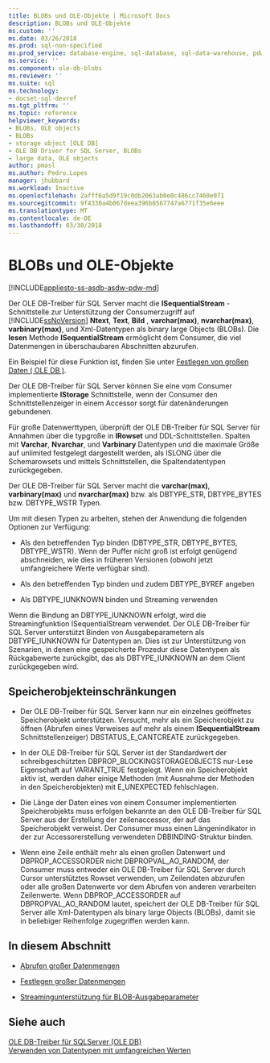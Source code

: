 ```yaml
---
title: BLOBs und OLE-Objekte | Microsoft Docs
description: BLOBs und OLE-Objekte
ms.custom: ''
ms.date: 03/26/2018
ms.prod: sql-non-specified
ms.prod_service: database-engine, sql-database, sql-data-warehouse, pdw
ms.service: ''
ms.component: ole-db-blobs
ms.reviewer: ''
ms.suite: sql
ms.technology:
- docset-sql-devref
ms.tgt_pltfrm: ''
ms.topic: reference
helpviewer_keywords:
- BLOBs, OLE objects
- BLOBs
- storage object [OLE DB]
- OLE DB Driver for SQL Server, BLOBs
- large data, OLE objects
author: pmasl
ms.author: Pedro.Lopes
manager: jhubbard
ms.workload: Inactive
ms.openlocfilehash: 2afff6a5d9f19c0db2063ab0e0c486cc7460e971
ms.sourcegitcommit: 9f4330a4b067deea396b8567747a6771f35e6eee
ms.translationtype: MT
ms.contentlocale: de-DE
ms.lasthandoff: 03/30/2018
---
```

# <a name="blobs-and-ole-objects"></a>BLOBs und OLE-Objekte
[!INCLUDE[appliesto-ss-asdb-asdw-pdw-md](../../../includes/appliesto-ss-asdb-asdw-pdw-md.md)]

  Der OLE DB-Treiber für SQL Server macht die **ISequentialStream** -Schnittstelle zur Unterstützung der Consumerzugriff auf [!INCLUDE[ssNoVersion](../../../includes/ssnoversion-md.md)] **Ntext**, **Text**, **Bild** , **varchar(max)**, **nvarchar(max)**, **varbinary(max)**, und Xml-Datentypen als binary large Objects (BLOBs). Die **lesen** Methode **ISequentialStream** ermöglicht dem Consumer, die viel Datenmengen in überschaubaren Abschnitten abzurufen.  
  
 Ein Beispiel für diese Funktion ist, finden Sie unter [Festlegen von großen Daten &#40; OLE DB &#41;](../../oledb/ole-db-how-to/set-large-data-ole-db.md).  
  
 Der OLE DB-Treiber für SQL Server können Sie eine vom Consumer implementierte **IStorage** Schnittstelle, wenn der Consumer den Schnittstellenzeiger in einem Accessor sorgt für datenänderungen gebundenen.  
  
 Für große Datenwerttypen, überprüft der OLE DB-Treiber für SQL Server für Annahmen über die typgroße in **IRowset** und DDL-Schnittstellen. Spalten mit **Varchar**, **Nvarchar**, und **Varbinary** Datentypen und die maximale Größe auf unlimited festgelegt dargestellt werden, als ISLONG über die Schemarowsets und mittels Schnittstellen, die Spaltendatentypen zurückgegeben.  
  
 Der OLE DB-Treiber für SQL Server macht die **varchar(max)**, **varbinary(max)** und **nvarchar(max)** bzw. als DBTYPE_STR, DBTYPE_BYTES bzw. DBTYPE_WSTR Typen.  
  
 Um mit diesen Typen zu arbeiten, stehen der Anwendung die folgenden Optionen zur Verfügung:  
  
-   Als den betreffenden Typ binden (DBTYPE_STR, DBTYPE_BYTES, DBTYPE_WSTR). Wenn der Puffer nicht groß ist erfolgt genügend abschneiden, wie dies in früheren Versionen (obwohl jetzt umfangreichere Werte verfügbar sind).  
  
-   Als den betreffenden Typ binden und zudem DBTYPE_BYREF angeben  
  
-   Als DBTYPE_IUNKNOWN binden und Streaming verwenden  
  
 Wenn die Bindung an DBTYPE_IUNKNOWN erfolgt, wird die Streamingfunktion ISequentialStream verwendet. Der OLE DB-Treiber für SQL Server unterstützt Binden von Ausgabeparametern als DBTYPE_IUNKNOWN für Datentypen an. Dies ist zur Unterstützung von Szenarien, in denen eine gespeicherte Prozedur diese Datentypen als Rückgabewerte zurückgibt, das als DBTYPE_IUNKNOWN an dem Client zurückgegeben wird.  
  
## <a name="storage-object-limitations"></a>Speicherobjekteinschränkungen  
  
-   Der OLE DB-Treiber für SQL Server kann nur ein einzelnes geöffnetes Speicherobjekt unterstützen. Versucht, mehr als ein Speicherobjekt zu öffnen (Abrufen eines Verweises auf mehr als einem **ISequentialStream** Schnittstellenzeiger) DBSTATUS_E_CANTCREATE zurückgegeben.  
  
-   In der OLE DB-Treiber für SQL Server ist der Standardwert der schreibgeschützten DBPROP_BLOCKINGSTORAGEOBJECTS nur-Lese Eigenschaft auf VARIANT_TRUE festgelegt. Wenn ein Speicherobjekt aktiv ist, werden daher einige Methoden (mit Ausnahme der Methoden in den Speicherobjekten) mit E_UNEXPECTED fehlschlagen.  
  
-   Die Länge der Daten eines von einem Consumer implementierten Speicherobjekts muss erfolgen bekannte an den OLE DB-Treiber für SQL Server aus der Erstellung der zeilenaccessor, der auf das Speicherobjekt verweist. Der Consumer muss einen Längenindikator in der zur Accessorerstellung verwendeten DBBINDING-Struktur binden.  
  
-   Wenn eine Zeile enthält mehr als einen großen Datenwert und DBPROP_ACCESSORDER nicht DBPROPVAL_AO_RANDOM, der Consumer muss entweder ein OLE DB-Treiber für SQL Server durch Cursor unterstütztes Rowset verwenden, um Zeilendaten abzurufen oder alle großen Datenwerte vor dem Abrufen von anderen verarbeiten Zeilenwerte. Wenn DBPROP_ACCESSORDER auf DBPROPVAL_AO_RANDOM lautet, speichert der OLE DB-Treiber für SQL Server alle Xml-Datentypen als binary large Objects (BLOBs), damit sie in beliebiger Reihenfolge zugegriffen werden kann.  
  
## <a name="in-this-section"></a>In diesem Abschnitt  
  
-   [Abrufen großer Datenmengen](../../oledb/ole-db-blobs/getting-large-data.md)  
  
-   [Festlegen großer Datenmengen](../../oledb/ole-db-blobs/setting-large-data.md)  
  
-   [Streamingunterstützung für BLOB-Ausgabeparameter](../../oledb/ole-db-blobs/streaming-support-for-blob-output-parameters.md)  
  
## <a name="see-also"></a>Siehe auch  
 [OLE DB-Treiber für SQLServer &#40;OLE DB&#41;](../../oledb/ole-db/oledb-driver-for-sql-server-ole-db.md)        
 [Verwenden von Datentypen mit umfangreichen Werten](../../oledb/features/using-large-value-types.md)  
  
  
